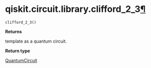 # qiskit.circuit.library.clifford\_2\_3[¶](#qiskit-circuit-library-clifford-2-3 "Permalink to this headline")

<span id="undefined" />

`clifford_2_3()`

**Returns**

template as a quantum circuit.

**Return type**

[QuantumCircuit](qiskit.circuit.QuantumCircuit#qiskit.circuit.QuantumCircuit "qiskit.circuit.QuantumCircuit")
